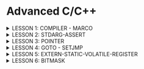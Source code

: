 # Advanced C/C++
<details><summary>LESSON 1: COMPILER - MARCO</summary>
    <p>
        

Visual Code (VS Code) gồm có 2 phần là Compiler (dùng để biên dịch chương trình) và Text Editor (dùng để soạn thảo code). Compiler của VS Code dựa trên gcc và g++. Sau đây ta sẽ tìm hiểu về Compiler.

## 1. Compiler

Compiler (trình biên dịch) là một chương trình chuyển đổi mã nguồn (source code) viết bằng ngôn ngữ lập trình cao cấp (như C, Java, Python) thành mã máy (mã nhị phân 0 1) mà máy tính có thể hiểu và thực thi.

Quá trình biên dịch gồm các giai đoạn như sau:

<p align="center">
  <img src="https://github.com/user-attachments/assets/2b7d9501-1db5-4add-84dc-0cb16d4ea5f9" alt="Compiler Macro" width="600">
</p>
Hình trên mô tả đầu vào, đầu ra các file và các câu lệnh trong VS Code để chạy chương trình

**Preprocessor (Tiền xử lý)**: Thực hiện 3 công việc, gồm:
- Copy nội dung các file header vào file main.c
- Xóa bỏ các chú thích của chương trình
- Thay thế toàn bộ macro #define

```bash
gcc -E main.c -o main.i
```

 **Compiler**: Chuyển từ ngôn ngữ bậc cao sang ngôn ngữ bậc thấp Assembly.

```bash
gcc -S main.i -o main.s
```
 **Assembler**: Chuyển từ Assembly sang mã máy (0, 1).

```bash
gcc -c main.s -o main.o
```
 **Linker**: Liên kết các file object.o lại thành một chương trình thực thi duy nhất (Sử dụng khi cần liên kết nhiều file .c)

```bash
gcc main.o test.o -o main
./main
```

## 2. Macro
### Chỉ thị tiền xử lý

Chỉ thị tiền xử lý là các lệnh được sử dụng để chỉ dẫn cho trình biên dịch thực hiện các thao tác trước khi biên dịch mã nguồn. Các chỉ thị này thường bắt đầu bằng dấu # (#include, #define, #undef, #if, #elif, #else, #ifdef, #ifndef, #endif) và không yêu cầu dấu chấm phẩy kết thúc.

 **#include**: Chèn nội dung của file được include vào file .i trong quá trình Preprocessor. Trong đó:
 - Nếu tên file header nằm trong dấu <>: Compiler sẽ tìm file header này trong thư mục cài đặt VS Code
 - Nếu tên file header nằm trong dấu "": Compiler sẽ tìm file header này trong thư mục chứa project hiện tại

```c
#include <stdio.h>
#include "test1.h"
```

 **#define**: Được sử dụng để định nghĩa các hằng số hoặc các đoạn mã thay thế, không có kiểu dữ liệu. Lưu ý, khi muốn define một đoạn mã có nhiều dòng, ta thêm `\` cuối mỗi dòng để liên kết các dòng với nhau

```c
#include <stdio.h>
#define XY 100
#define SUM(a, b) a + b
#define MUL(a, b) 				\
int mul = a*b;					\
printf("Giá trị %d * %d = %d\n", a, b, mul)

int main(){
	int a = 10;
	int b = 5;
	printf("XY = %d\n", XY);
	int tong = SUM(a, b);
	printf("Tong %d + %d = %d\n", a, b, tong);
	MUL(a, b);
}
```

 **#undef**: Để hủy định nghĩa một `#define` đã được định nghĩa trước đó.

```c
#include <stdio.h>
#define XY 100

int main() {
	printf("XY = %d\n", XY);
    
	// undefine XY
	#undef XY
    
	// Định nghĩa lại XY với giá trị khác
	#define XY 10
    
	printf("Giá trị mới của XY = %d\n", XY);
	return 0;
}
```

 -**#if, #elif, #else, #endif**: Kiểm tra và biên dịch mã dựa trên các điều kiện nhất định.

```c
#include <stdio.h>

#define DEBUG 1

int main() {
	#if DEBUG
        printf("Chế độ debug đang bật.\n");
    	#elif !DEBUG
        printf("Chế độ debug đang tắt.\n");
    	#else
        printf("Không xác định chế độ debug.\n");
    	#endif

   	return 0;
}
```

-**#ifdef, #ifndef, #endif**: Là các chỉ thị tiền xử lý được sử dụng để kiểm tra xem một macro đã được định nghĩa hay chưa.

+ `#ifdef` kiểm tra xem một macro có được định nghĩa hay không. Nếu macro đã được định nghĩa, điều kiện đúng.

+ `#ifndef` kiểm tra xem một macro chưa được định nghĩa. Nếu macro chưa được định nghĩa, điều kiện đúng.

```c
#include <stdio.h>

#define DEBUG

int main() {
    	//Đúng nếu DEBUG đã được định nghĩa
	#ifdef DEBUG
        printf("Chế độ debug đã được bật.\n");
   	#endif

	//Đúng nếu DEBUG chưa được định nghĩa
    	#ifndef DEBUG
        printf("Chế độ debug chưa được bật.\n");
   	#endif

   	return 0;
}

```
    
## Toán tử trong macro

**Toán tử #**: Tự chuẩn hóa kiểu chuỗi cho tham số nhập vào.

**Toán tử ##**: Nối các chuỗi lại với nhau.

```c
#include <stdio.h>

#define Noi(X, Y) X##Y

#define Create_Func(func, cmd)  \
void func(){                    \
    printf(#cmd);               \
}

int main(){
	int XY = 100;
	//Nối X và Y thành XY rồi in ra giá trị XY
	printf("XY = %d\n", Noi(X, Y));
	
	//Ví dụ dùng # để chuẩn hóa chuỗi
   	Create_Func(test, hello);
 }
```

## Variadic macro

Variadic macro thường sử dụng đối với hàm có tham số truyền vào không xác định, cho phép truyền vào số lượng đối số bất kỳ. 
  
```c
#include <stdio.h>
#define COUNT_ARGS(...) (sizeof((int[]){__VA_ARGS__})/sizeof(int))
/*
 * COUNT_ARGS(1, 2, 3)
 * sizeof((int[]){1, 2, 3}) = 12 byte
 * sizeof(int) = 4
 * => n = 3 phần tử
 */

#define sum2(...)                   \
int arr[] = {__VA_ARGS__};          \
int tong = 0;                       \
int n = COUNT_ARGS(__VA_ARGS__);    \
int i = 0;                          \
while (i != n){                     \
    tong += arr[i];                 \
    i++;                            \
}                                   \
printf("Tổng là: %d", tong);        


int main()
{
     int a, b, c;
    sum2(1, 2, 1, 0, 8, 9, 6);
    return 0;

}
```

</p>
</details>













<details><summary>LESSON 2: STDARG-ASSERT</summary>
<p>
  
## 1. Thư viện STDARG

Thư viện stdarg là tương tự với Macro Variadic ở Lesson 1, nhưng được viết thành 1 thư viện, cung cấp các biến và hàm. Mục đích hỗ trợ làm việc với các hàm có số lượng input parameter không xác định. 

Một số hàm:

-**va_list**: Là một kiểu dữ liệu dành cho tập hợp các tham số không xác định. Bản chất của nó là con trỏ kiểu char được định nghĩa lại tên bằng typedef: 
```bash
typedef char* va_list
```
Thông thường ta sử dụng va_list để khai báo một biến chứa các tham số không xác định. Vd:
```bash
va_list args;
```

-**va_start(va, l)**: Dùng để bắt đầu truy xuất các tham số biến. 
va_start nhận hai đối số: Biến đã khai báo bằng va_list; Tên biến của tham số cố định cuối cùng trong danh sách tham số truyền vào.
Sau hàm này chuỗi truyền vào sẽ được tách ra gồm: Tên tham số cố định cuối được truyền vào; Danh sách tham số không xác định. Vd:
```bash
va_start(args, count);
```

-**va_arg(va, type)**: Lấy các đối số tiếp theo trong danh sách các đối số không xác định. Cast nó sang kiểu dữ liệu được chỉ định trong type. Vd:
```bash
va_arg(args, int);
```

-**va_copy(va_list dest, va_list src)**: Copy danh sách của src gắn vào dest. Vd:
```bash
va_copy(check,args);
```


-**va_end(va)**: Sau khi hoàn tất việc truy cập các đối số, cần gọi va_end để giải phóng tài nguyên được sử dụng bởi va_list. Vd:
```bash
va_end(args);
```

**Ví dụ 1: Xuất các số ra màn hình**
Cách 1: Cách làm sau đây sử dụng biến count cho biết số lượng phần tử không xác định.
Nhược điểm của cách làm này là phải biết số lượng count trước
```c
#include <stdio.h>
#include <stdarg.h>

void Output_Func(int count, ...){
    va_list args;
    /*
     * typedef char* va_list
     * args = "int count, 2, 5, 9, 10, 11"
            0xa0 'i', 0xa1 'n', ... 0xaa '2', ... 0xbf '1'
     */
    
    va_start(args, count); //"count"  "2, 5, 9, 10, 11"
    
    /*
     * Hàm va_arg(args,int)
     * args: 
     */
    for(int i=0; i<count; i++){
        printf("Giá trị thứ %d là: %d\n", i, va_arg(args, int));
    }

    va_end(args); //
}

int main(){
    Output_Func(5, 2, 5, 9, 10, 11);
}

```

**Ví dụ 2: Tính tổng**
Cách 2: Cách làm sau đây không cần biết trước số lượng tham số không xác định truyền vào.
Nhược điểm là sẽ sai nếu chuỗi có số 10.
Do mã ASCII của '\n' = 10
```c
#include <stdio.h>
#include <stdarg.h>

#define tong(...) sum(__VA_ARGS__, '\n')

void sum(int count, ...){
    va_list args;
    va_list check;
    va_start(args, count);
    va_copy(check, args);
    int result = count;
    
    while(va_arg(check, char*) != (char*)'\n'){
        result += va_arg(args, int);
    }
    printf("Kết quả là: %d", result);

    va_end(args);
    va_end(check);
}
int main(){
    tong(4, 8, 20, 0, 2, 3);
}

```
## 2. Thư viện ASSERT

Thư viện assert.h là thư viện để hỗ trợ debug chương trình.

-**Hàm assert()**: Dùng để kiểm tra điều kiện. Nếu điều kiện đúng (true) thì chương trình tiếp tục. Nếu điều kiện sai (false) thì dừng và báo lỗi. 

**Ví dụ báo lỗi chia cho 0:**

```c
#include <stdio.h>
#include <assert.h>
double divide (int a, int b){
    assert(b != 0 && "b phải khác 0");
    return (double)a/b;
}

int main(){
    printf("a/b = %f", divide(6,0));
    return 0;
}
```

**Báo lỗi:** Do truyền vào b = 0, không thoả điều kiện b != 0 => Báo lỗi assert "b phải khác 0".

```bash
Assertion failed: b != 0 && "b phải khác 0", file ASSERT_Ex0.c, line 4
```
</p>
</details>





















<details><summary>LESSON 3: POINTER</summary>
<p>
  
## 1. Định nghĩa con trỏ (pointer)

Con trỏ là một biến chứa địa chỉ của một đối tượng khác (đối tượng ở đây có thể là: biến, hàm, mảng, …).
Đối với 1 biến, máy tính sẽ hiểu 2 nội dung: Địa chỉ của biến (nằm trong vùng RAM, cấp phát cho biến), giá trị của biến tại địa chỉ đã cấp phát.
Đối với con trỏ, cũng có 2 nội dung: Địa chỉ của con trỏ (cũng nằm trong vùng RAM), giá trị của con trỏ (là địa chỉ của biến mà con trỏ đang trỏ đến)
Vd:   
<img src="https://github.com/user-attachments/assets/298b43a9-db68-45f8-a208-ecba2ec79c4b" alt="Compiler Macro" width="550">

**Kích thước của con trỏ:** Kích thước con trỏ trong lập trình thường được hiểu là kích thước bộ nhớ mà con trỏ chiếm dụng để lưu trữ địa chỉ của một biến hoặc đối tượng trong bộ nhớ. Kích thước này phụ thuộc vào hệ điều hành và kiến trúc của máy tính, cụ thể là số bit của bộ vi xử lý.
 
 - Ví dụ:
 - Trên hệ thống 32-bit, kích thước của con trỏ thường là 4 byte (32 bit).
 - Trên hệ thống 64-bit, kích thước của con trỏ thường là 8 byte (64 bit).
 - Lý do con trỏ có kích thước như vậy là vì con trỏ chỉ chứa một địa chỉ bộ nhớ, và địa chỉ này phải có độ dài phù hợp để chỉ đến một ô nhớ trong bộ nhớ của máy tính.

## 2. Các loại con trỏ
**Void pointer:** Là con trỏ mà có thể trỏ đến bất kỳ địa chỉ nào, mà không cần biết kiểu dữ liệu của giá trị tại địa chỉ đó
```bash
void *ptr_void;
```
Khi in ra giá trị mà void pointer trỏ đến, ta phải ép kiểu con trỏ void pointer trùng với kiểu dữ liệu sẽ đọc 
```bash
*(int*)ptr
```
Ví dụ:
```c
#include <stdio.h>

int main(){
    void *ptr;
    int a = 5;
    ptr = &a;
    printf("Địa chỉ = %p. Giá trị = %d\n", ptr, *(int*)ptr);
    //Địa chỉ dùng %p để hiển thị
    //(int*)ptr: ép kiểu cho con trỏ, để con trỏ biết nó đang trỏ đến số nguyên => sẽ đọc 4 byte giá trị
    //*(int*)ptr: lấy 4 byte tại địa chỉ ptr đang trỏ đến

    double b = 3.14;
    ptr = &b;
    printf("Địa chỉ = %p. Giá trị = %f\n", ptr, *(double*)ptr);
    printf("Địa chỉ = %p. Giá trị = %0.2f\n", ptr, *(double*)ptr);

    char c = 'c';
    ptr = &c;
    printf("Địa chỉ = %p. Giá trị = %c\n", ptr, *(char*)ptr);

    char arr[] = "hello";
    ptr = arr; //không cần & 
    printf("Địa chỉ = %p. Giá trị = %c\n", ptr, *(char*)ptr);           //ký tự đầu của "hello"
    printf("Địa chỉ = %p. Giá trị = %c\n", ptr, *(char*)(ptr + 1));     //ký tự thứ 2 của "hello" = e
    printf("Địa chỉ = %p. Giá trị = %c\n", ptr, *(char*)(ptr + 1) + 1); //ký tự e + 1
    for(int i = 0; i<5; i++){
        printf("Địa chỉ = %p. Giá trị = %c\n", ptr, *(char*)(ptr + i));
    }

    //Mảng con trỏ void
    printf("\nMảng con trỏ void:\n");
    void *ptr1[] = {&a, &b, &c, arr};
    printf("Giá trị ptr1[0] = %d\n", *(int*)ptr1[0]);
    printf("Giá trị ptr1[1] = %f\n", *(double*)ptr1[1]);
    printf("Giá trị ptr1[2] = %c\n", *(char*)ptr1[2]);
    printf("Giá trị ptr1[3] = %c\n", *(char*)ptr1[3]);
    printf("Giá trị ptr1[3] = %c\n", *(char*)(ptr1[3]+1));


    printf("\nvoid pointer của của int\n");
    int num[] = {322, 5, 9};   //322 = 0b0001 0100 0010
    void *ptr2 = num;
    // printf("Địa chỉ = %p. Giá trị = %d\n", ptr2, *(char*)ptr2); //sai kiểu dữ liệu của pointer. KQ =66
    // printf("Địa chỉ = %p. Giá trị = %d\n", ptr2, *(char*)(ptr2 + 1)); //sai kiểu dữ liệu của pointer. KQ =1
    printf("Địa chỉ = %p. Giá trị = %d\n", ptr2, *(int*)(ptr2 + 4)); //KQ = Giá trị num[1] = 5

    return 0;
}
```
**Function pointer (con trỏ hàm):** Là con trỏ trỏ đến địa chỉ của một hàm.
Để khai báo con trỏ hàm cần xem xét 2 thứ:
Kiểu trả về của hàm, tham số truyền vào có kiểu dữ liệu là gì. Để khi khai báo con trỏ hàm phải có cùng kiểu trả về, và các tham số của nó phải có cùng kiểu dữ liệu
```bash
void (*ptr)(int, double);  
```
- Con trỏ ptr này sẽ trỏ đến một hàm có kiểu trả về là void và hàm này nhận vào hai tham số với kiểu dữ liệu lần lượt là int và double.
- Con trỏ này có thể trỏ tới bất kỳ hàm nào trong chương trình có cùng kiểu trả về và kiểu tham số tương ứng như đã định nghĩa.

```c
#include <stdio.h>

void sum(int a, int b) {printf("%d + %d = %d\n", a, b, a+b);}
void subtract(int a, int b) {printf("%d - %d = %d", a, b, a-b);}
void calculate(void (*ptr)(int, int), int a, int b){
    ptr(a, b);
}
int main(){
    //Cách 1:
    // void (*ptr)(int, int) = sum;
    // ptr (2, 3);

    // ptr = subtract;
    // ptr (5, 20);

    //Cách 2:
    // void (*ptr[])(int, int) = {&sum, &subtract};
    // ptr[0](2, 3);
    // ptr[1](5, 20);

    //Cách 3:
    calculate(sum, 2, 3);
    calculate(subtract, 5, 20);
    return 0;

}

```
**Pointer to constant (con trỏ hằng):** Là con trỏ mà một khi trỏ tới địa chỉ nào đó rồi thì nó sẽ không được phép thay đổi giá trị tại địa chỉ mà nó trỏ đến thông qua dereference (*ptr). Nhưng giá trị tại địa chỉ đó có thể thay đổi.
- Ứng dụng: Đối tượng đang được trỏ đến không bị thay đổi trong suốt quá trình chạy
```bash
int const *ptr_const; 
const int *ptr_const;
```
```c
#include <stdio.h>
int a = 5;
int b = 20;
const int *ptr = &a;
int *const ptr1 = &b;

void stringCompare(const char *str1, const char *str2){
    int *ptr2 = NULL; //trỏ đến 0x00
}
int main(){
    //pointer to constant
    //*ptr = 10; error: assignment of read-only location '*ptr'
    a = 10;
    printf("Địa chỉ = %p. Giá trị của a = %d\n", ptr, *ptr);

    ptr = &b;
    printf("Địa chỉ = %p. Giá trị của b = %d\n", ptr, *ptr);

    //constant pointer
    //ptr1 = &a; error: assignment of read-only variable 'ptr1'
    return 0;
}
```
**Constant pointer (hằng con trỏ):** Constant to pointer là một con trỏ mà trỏ đến 1 địa chỉ cố định. Sau khi con trỏ được khởi tạo, địa chỉ mà nó trỏ đến không thể thay đổi.
```bash
int *const const_ptr = &value;
```
```c
#include <stdio.h>
#include <stdlib.h>
int main() {
    int value = 5;
    int test = 15;
    int *const const_ptr = &value;
    printf("value: %d\n", *const_ptr);  

    *const_ptr = 7;
    printf("value: %d\n", *const_ptr); 
    //const_ptr = &test;  wrong
    return 0;
}
```
**Null pointer (con trỏ null):** Null Pointer là một con trỏ không trỏ đến bất kỳ đối tượng hoặc vùng nhớ cụ thể nào.
- Khi khai báo 1 con trỏ mà chưa sử dụng ngay (chưa gán cho nó địa chỉ) thì phải mặc định cho nó là NULL, để nó không trỏ tới địa chỉ khác. Hoặc là sau khi sử dụng con trỏ xong, cũng phải trỏ nó đến NULL, để tránh nó trỏ đến các địa chỉ khác trong vùng RAM
```bash
int *ptr_null = NULL;
```
```c
#include <stdio.h>

int main(){
    int *ptr = NULL;
    if (ptr == NULL)
        printf("ptr = NULL\n");
    else    
        printf("ptr khác NULL\n");
    
    int a = 5;
    ptr = &a;
    *ptr = 30;
    ptr = NULL;
    printf("a ban đầu = 5. Hiện tại a = %d\n", a);
}
```
**Pointer to pointer (con trỏ cấp 2, cấp 3):** Là một kiểu dữ liệu trong ngôn ngữ lập trình cho phép lưu trữ địa chỉ của một con trỏ. Con trỏ đến con trỏ cung cấp một cấp bậc trỏ mới, cho phép thay đổi giá trị của con trỏ gốc. Cấp bậc này có thể hữu ích trong nhiều tình huống, đặc biệt là khi làm việc với các hàm cần thay đổi giá trị của con trỏ.
- Con trỏ đến con trỏ là một kiểu dữ liệu cho phép lưu trữ địa chỉ của một con trỏ.
- Nó cung cấp một cấp bậc trỏ mới, cho phép thay đổi giá trị của con trỏ gốc.
- Cấp bậc này có thể hữu ích trong nhiều tình huống, đặc biệt là khi làm việc với các hàm cần thay đổi giá trị của con trỏ.
```bash
int **ptr;
```
```c
#include <stdio.h> 
int main() { 
int a = 10; 
int *ptr1 = &a; // Con trỏ ptr1 trỏ đến biến a 
int **ptr2 = &ptr1; // Con trỏ ptr2 trỏ đến con trỏ ptr1 
printf("Địa chỉ của a = %p. Giá trị của a = %d\n", &a, a); // In ra giá trị của a 
printf("Địa chỉ của ptr1 = %p. Giá trị của ptr1 = %d\n", &ptr1, *ptr1); // In ra giá trị ptr1 trỏ tới (giá trị của a) 
printf("Địa chỉ của ptr2 = %p. Giá trị của ptr2 = %d\n", &ptr2, **ptr2); // In ra giá trị ptr2 trỏ tới (giá trị của a qua ptr1) 
return 0; 
}
```

</p>
</details>




































<details><summary>LESSON 4: GOTO - SETJMP</summary>
<p>
  
## 1. Goto
	
Goto được gọi là một từ khoá trong ngôn ngữ lập trình C/C++, cho phép chương trình nhảy từ vị trí này đến vị trí bất kì **trong cùng một hàm**. Từ khóa goto chỉ có thể nhảy cục bộ trong hàm, ví dụ hàm main. Thực chất có các cách khác để nhảy, ví dụ như tạo ra một biến để quản lý trạng thái, nhưng khai báo biến sẽ gây tốn vùng nhớ trên RAM để cấp phát, vì vậy dùng goto là cách tối ưu hơn vì không tốn vùng nhớ.
Goto giúp việc kiểm soát luồng chạy (flow) của chương trình tốt hơn.

**Ví dụ: In từ 0 đến 4**

```c
#include <stdio.h>

int main(){
    int i = 0;
    start:
    if(i >= 5)
        goto end;
    printf("i = %d\n",i);
    i++;
    goto start;
    end:
    return 0;
}
```
**Kết quả:**

```bash
i = 0
i = 1
i = 2
i = 3
i = 4
```


Từ khóa `goto` có thể thay thế `break` hoặc các phương pháp khác khi cần thoát ra khỏi nhiều vòng lặp lồng nhau, giúp làm mã nguồn trở nên đơn giản và dễ quản lý hơn.

```c
#include <stdio.h>

int main(){
    int key = 0;
    main_menu:
    
    do{
        printf("1. Menu chinh\n");
        printf("2. ...\n");
        printf("3. ...\n");
        printf("Nhap cac tuy chon: \n");  
        scanf("%d", &key);
    }while(key != 1);

    switch(key){
        case 1:
            printf("4. ...\n");
            printf("5. Ket thucc\n");
            printf("6. Quay lai main menu\n");
            printf("Nhap cac tuy chon: ");  scanf("%d", &key);
            switch(key){
                case 4:
                case 5: goto exit_prog;
                case 6: goto main_menu;   
            }
        case 2:
        case 3:
        break;
    }
    exit_prog:
    return 0;
}
```

## 2. Setjmp.h

 - Goto chỉ có thể nhảy trong cùng 1 hàm, vậy muốn nhảy từ hàm này sang hàm khác thì ta sử dụng setjmp.h. Thư viện setjmp.h cung cấp các hàm như setjmp hoặc longjmp để nhảy từ vị trí ở hàm này sang vị trí ở hàm khác.
 -  Ứng dụng của setjmp longjmp là dùng để debug chương trình, dùng để tạo ra xử lý lỗi ngoại lệ
 -  Khác biệt so với Assert: khi dùng assert, nếu có lỗi sẽ dừng ngay lập tức ở assert. Còn setjmp sẽ hiển thị lỗi và chương trình vẫn tiếp tục thực thi
 -  Setjmp sẽ thực hiện 2 chức năng: lưu lại trạng thái hiện tại (địa chỉ của dòng đó) và trả về 1 giá trị, và lần đầu tiên gọi thì sẽ trả lại giá trị 0, từ lần thứ 2 trở đi giá trị sẽ phụ thuộc vào hàm longjmp.
 -  Chức năng của longjmp là khi gọi longjmp ra nó sẽ mặc định nhảy về vị trí của setjmp và gán con số cho hàm setjmp.
 -  Cách sử dụng:
 -  Đầu tiên, cần khai báo một biến buf, biến này có kiểu dữ liệu jmp_buf được định nghĩa trong thư viện setjmp.h
```bash
    jmp_buf buf;
```

 -  Tiếp theo, sử dụng hàm `setjmp` của thư viện `setjmp.h` để lưu trạng thái hiện tại của buf. Lần đầu tiên được gọi, setjmp sẽ trả về giá trị 0, từ lần thứ 2 trở đi giá trị sẽ phụ thuộc vào hàm longjmp.
```bash
exception = setjmp(buf);
```
 -  Tiếp theo, sử dụng hàm `longjmp` của thư viện `setjmp.h` nó sẽ mặc định nhảy về vị trí của setjmp và gán con số cho hàm setjmp.
```bash
longjmp(buf, x);
```  

**Ví dụ:**
```c
#include <stdio.h>
#include <setjmp.h>

jmp_buf buf;
int exception;

#define TRY if((exception = setjmp(buf)) == 0)
#define CATCH(x) else if(exception == x)
#define THROW(x) longjmp(buf, x)

double divide (int a, int b){
    if(a == 0 && b == 0)
        THROW(1);
    else if (b == 0)
        THROW(2);
    return (double)a/b;
}
int main(){
    TRY    
        printf("Ket qua la : %f\n", divide (3,0));
    CATCH(1)
        printf("a va b = 0\n");
    CATCH(2)
        printf("b = 0\n");
}
```

**Kết quả:**

```bash
b = 0
```

</p>
</details>























<details><summary>LESSON 5: EXTERN-STATIC-VOLATILE-REGISTER</summary>
<p>

Một số từ khoá thường đi với khai báo biến hoặc khai báo hàm gồm: extern, static, volatile, register.
## 1. Extern

Mục đích của extern là 
 - Dùng để chia sẻ tài nguyên (biến, mảng, hàm) giữa các file trong cùng một thư mục
 - Khi dùng extern chỉ được phép khai báo, không được định nghĩa nội dung cho nó. Ví dụ: `extern int a;`
 - Khi dùng extern thì phải liên kết file. Ví dụ: `gcc File1.c File2.c main.c -o main`

Khi trình biên dịch gặp biến có từ khoá extern thì nó sẽ hiểu biến hoặc hàm đó đã được định nghĩa ở một nơi khác (file khác) và có thể được sử dụng ở file hiện tại.
**Extern** thường ứng dụng trong thiết kế thư viện.
**Lưu ý:** Trong C/C++, đối với hàm void, dù không sử dụng từ khoá extern vẫn có thể gọi lại trong các file khác.

**Ví dụ:**
File1.c  
```c
#include <stdio.h>
#include "File1.h"

int a = 10;

void display1(){
    printf("This is File1.c\n");
}
```
File2.c
```c
#include <stdio.h>
#include "File2.h"

int b = 20;

void display2(){
    printf("This is File2.c\n");
}
```
main.c
```c
#include <stdio.h>
#include "File1.h"
#include "File2.h"

int main(){
    a = 1;
    printf("a = %d\n", a);

    b = 2;
    printf("b = %d\n", b);

    display1();
    display2();

    return 0;
}
```
Kết quả:
```bash
a = 1
b = 2
This is File1.c
This is File2.c
```
## 2. Static
Static gồm: static global và static local
### Static local variables
Static đi chung với biến cục bộ thì gọi là static cục bộ.  
Thay vì địa chỉ của biến bình thường nằm trong phân vùng stack, địa chỉ của biến static cục bộ sẽ nằm ở phân vùng BSS (nếu giá trị khác 0), còn nếu giá trị bằng 0 thì nằm ở phân vùng Data. Địa chỉ của biến static cục bộ sẽ tồn tại xuyên suốt chương trình.
**Ví dụ:**
```c
#include <stdio.h>

void count(){
    static int a = 5;
    printf("a = %d\n", a++); //0xa5: 5 - BSS
}

int main(){
    count();    //a = 5 -> 0xa5: 6
    count();    //a = 6 -> 0xa5: 7
    count();    //a = 7 -> 0xa5: 8

    return 0;
}
```
Với chương trình này, sẽ có sự khác biệt nếu ta khai báo biến a là `int a = 5;` và `static int a = 5;`  
1. Khi khai báo `int a = 5`: Lúc này, a là biến cục bộ của hàm `count`. Khi ta gọi hàm `count` 3 lần trong hàm `main`. Mỗi lần gọi thì biến a sẽ được khai báo lại, địa chỉ của mỗi lần khai báo có thể khác nhau. Kết quả lúc này là:
```bash
a = 5
a = 5
a = 5
```
2. Khi khi báo `static int a = 5`: a là biến cục bộ với từ khoá `static`. Lúc này, sau lần gọi đầu, biến a sẽ được cấp một địa chỉ và địa chỉ này không bị mất khi thoát khỏi hàm `count`. Kết quả lúc này sẽ là:
```bash
a = 5
a = 6
a = 7
```   
### Static global variables
**Chức năng:** Giới hạn phạm vi hoạt động của biến chỉ trong nội bộ của File hiện tại, dù các file khác muốn sử dụng lại biến này, dùng từ khoá extern thì cũng không được sử dụng lại biến này.	
**Ứng dụng:** Dùng để thiết kế các file thư viện, tránh việc sử dụng các hàm ở những file khác gây lỗi thư viện.
**Ví dụ:**
```c
#include <stdio.h>

static int a;
static void display(){
    printf("Static void\n");
}

int main(){

    return 0;
}
```
## 3. Volatile 

Khi một biến được khai báo nhưng không thay đổi trong suốt quá trình chạy, và trường hợp này xảy ra nhiều lần nhiều lần. Khi đó compiler sẽ tự động xoá biến đó, địa chỉ của biến đó sẽ bị thu hồi, gọi là tối ưu hoá.  
Ví dụ: Biến được khai báo dành cho nút nhấn, nếu nhiều lần biến không thay đổi thì nó sẽ bị tối ưu hoá, sau đó, mặc dù có nhấn nút thì nó cũng không cập nhật giá trị cho biến nút nhấn. Để khắc phục trường hợp bị tối ưu hoá, ta có thể khai báo biến đó là volatile.  
Volatile báo hiệu cho trình biên dịch rằng biến có thể thay đổi ngẫu nhiên, ngoài sự kiểm soát của chương trình.  
Ví dụ chương trình đọc một nút bấm, định nghĩa như sau:
```c
#include “stm32f4xx.h”
uint8_t *addr = (uint8_t*)0x20000000;
volatile uint8_t var = 0;
int main() {
while(1) {
	var = *addr;
	if (var != 0){
		break;
	}
    }
};
```
Ở đây nếu không có volatile, thì sau nhiều lần lặp, biến var sẽ bị tối ưu hoá, lúc này dù có thay đổi giá trị của biến var, giá trị biến var sẽ luôn bằng 0, lặp vô tận.
## 4. Register
Khi khai báo biến, biến sẽ được cấp phát địa chỉ nằm trong vùng RAM. Nếu ta thực hiện phép toán trên biến đó thì để trả về kết quả của phép tính sẽ phải qua một số quá trình.
<p align="center">
  <img src="https://github.com/user-attachments/assets/5368d917-f23f-4c36-aef6-fd29215ae5e9" alt="LESSON 5" width="579">
</p>

 -  Từ vùng nhớ RAM sẽ đẩy vào Register để lưu trữ trong thanh ghi R1, R2, R3…
 -  Từ Register sẽ được đẩy vào ALU để thực hiện phép toán số học
 -  Sau khi tính toán xong, kết quả sẽ trả về lại Register rồi mới trả về lại RAM
 Quá trình thực hiện một phép tính phải qua nhiều bước, để tối ưu hoá việc này thì C/C++ cung cấp từ khoá Register.  
 Một biến được khai báo bằng từ khoá Register sẽ được lưu trữ trực tiếp trong thanh ghi. Nhưng biến này sẽ không có địa chỉ trong RAM.

**Ứng dụng:** Khai báo cho các biến đặt nặng vấn đề tính toán số học.  
**Lưu ý:** Từ khoá register chỉ được khai báo biến cục bộ, không được khai báo biến toàn cục.
 - Một là do biến register không có địa chỉ, làm giảm tính linh hoạt của biến. Biến toàn cục sẽ sử dụng ở nhiều vị trí khác nhau, khai báo bằng register sẽ không có địa chỉ, như vậy sẽ không thể truy cập được tới nó.
 - Hai là do số lượng hạn chế của thanh ghi, tuỳ loại máy tính và dòng vi điều khiển sẽ có số lượng thanh ghi khác nhau, ví dụ từ R0 đến R31. Khi khai báo register toàn cục, nó sẽ dành hẳn 1 thanh ghi cho register.
 
Tuy nhiên, việc sử dụng register chỉ là một đề xuất cho trình biên dịch và không đảm bảo rằng biến sẽ được lưu trữ trong thanh ghi. Trong thực tế, trình biên dịch có thể quyết định không tuân thủ lời đề xuất này.

</p>
</details>





































<details><summary>LESSON 6: BITMASK</summary>
<p>

## 1. Khái niệm
Bitmask là một kỹ thuật sử dụng các bit để lưu trữ và thao tác với các cờ (flags) hoặc trạng thái. Có thể sử dụng bitmask để đặt, xóa và kiểm tra trạng thái của các bit cụ thể trong một từ (word).
Bitmask thường được sử dụng để tối ưu hóa bộ nhớ, thực hiện các phép toán logic trên một cụm bit, và quản lý các trạng thái, quyền truy cập, hoặc các thuộc tính khác của một đối tượng.
## 2. Ứng dụng bitmask 
Người ta dựa vào thuộc tính của các cổng logic NOT, AND, OR, XOR để vận dụng vào bitmask. Ví dụ:
 - Cổng NOT: ~a. Đảo bit
<img src="https://github.com/user-attachments/assets/ca3e9c64-c46b-4e11-bb25-defbb3116081" alt="Compiler Macro" width="350">

 - Cổng AND: a & b. Kết quả chỉ bằng 1 khi cả a và b cùng bằng 1.
<img src="https://github.com/user-attachments/assets/31c49323-3d6e-425b-bf20-d16f46a3d289" alt="Compiler Macro" width="400">

 - Cổng OR: a | b. Kết quả chỉ bằng 0 nếu a và b cùng bằng 0.
<img src="https://github.com/user-attachments/assets/eda6f8a9-9e1c-4894-8b9a-b65171e9be51" alt="Compiler Macro" width="400">

 - Cổng XOR: a ^ b. Có thể sử dụng để toggle bit, khi a XOR với 1 thì kết quả sẽ là ~a.
<img src="https://github.com/user-attachments/assets/915745ac-45fa-462c-91ae-2a9eac9147b3" alt="Compiler Macro" width="400">

 - Shift left bitwise: Dùng để dịch trái, và các bit ngoài cùng bên phải (sau khi dịch) sẽ được đặt giá trị 0.
   Vd:
```bash
   0b10010111 << 3 = 0b10111000
```
 - Shift right bitwise: Dùng để dịch phải, và các bit ngoài cùng bên trái (sau khi dịch) sẽ là 0 hoặc 1 tuỳ theo bit dấu MSB.
   Vd:
```bash
   0b10010111 >> 3 = 0b11110010
```
 - Ví dụ: 
```c
//Sử dụng shift left bitwise
#include <stdio.h>
#include <stdint.h>
                       //                         0      1
#define GENDER    1 << 0  //bit 0: giới tính     nữ     nam   0b0000 0001
#define SHIRT     1 << 1  //bit 1: áo thun      không   có    0b0000 0010
#define HAT       1 << 2  //bit 2: nón          không   có    0b0000 0100
#define SHOES     1 << 3  //bit 3: giày         không   có    0b0000 1000
#define FEATURE1  1 << 4  //bit 4: tính năng 1  không   có    0b0001 0000
#define FEATURE2  1 << 5  //bit 5: tính năng 2  không   có    0b0010 0000
#define FEATURE3  1 << 6  //bit 6: tính năng 3  không   có    0b0100 0000
#define FEATURE4  1 << 7  //bit 7: tính năng 4  không   có    0b1000 0000
```
Dùng OR trong bitmask:
```c
void enableFeature(uint8_t *options, uint8_t feature){
    *options |= feature;
}
// options   = 0bxxxx xxxx
// feature   = 0b0000 0010
// OR        = 0bxxxx xx1x
// feature   = 0b0000 1000
// OR        = 0bxxxx 1x1x
```

Dùng AND và NOT trong bitmask:
```c
void disableFeature(uint8_t *options, uint8_t feature){
    *options &= ~feature;
}
// options   = 0bxxxx xxxx
// ~ feature = 0b1111 1110
// AND       = 0bxxxx xxx0
// ~ feature = 0b1111 0111
// AND       = 0bxxxx 0xx0
```

```c
uint8_t isFeatureEnable(uint8_t options, uint8_t feature){
    return((options & feature) != 0); 
    //true:  feature ON
    //false: feature OFF
}

void listSelectedFeatures(uint8_t options){
    printf("Selected Features: \n");

    const char *featuresName[] = {
        "Gender",
        "Shirt",
        "Hat",
        "Shoes",
        "Feature 1",
        "Feature 2",
        "Feature 3",
        "Feature 4"
    };
    
    for (int i = 0; i < 8; i++){
        if((options >> i) & 1){
            printf("%s\n", featuresName[i]);
        }
    }
}

int main(){
    uint8_t options = 0;
    enableFeature(&options, GENDER | HAT | SHOES);
    if(isFeatureEnable(options, GENDER)) 
        printf("GENDER được chọn\n");
    else
        printf("GENDER không được chọn\n");

    if(isFeatureEnable(options, HAT))  
        printf("HAT được chọn\n");
    else                            
        printf("HAT không được chọn\n");
    disableFeature(&options, HAT);
    listSelectedFeatures(options);
    return 0;
}
```

 - Kết quả:
```bash
GENDER được chọn
HAT được chọn
Selected Features: 
Gender
Shoes
```


## 3. Bit field

Bit fields là kỹ thuật chỉ có trong struct, chỉ định các thành viên trong struct chiếm số lượng bit cụ thể, qua đó biểu thị trạng thái cờ on/off (Thay vì sử dụng toàn bộ các bit trong kiểu dữ liệu được khai báo thì chỉ sử dụng một số bit nhất định). Nhờ vậy, bit fields có tác dụng tối ưu bộ nhớ.

**Ví dụ**:

```c
#include <stdio.h>
#include <stdint.h>

#define COLOR_RED 0
#define COLOR_BLACK 1
#define COLOR_WHITE 2
#define COLOR_BLUE 3
#define POWER_100HP 0
#define POWER_150HP 1
#define POWER_200HP 2
#define ENGINE_1_5L 0
#define ENGINE_2_0L 1
#define SUN_ROOF_MASK 1 << 0
#define PREMIUM_AUDIO_MASK 1 << 1
#define SPORTS_PACKAGE_MASK 1 << 2

typedef uint8_t CarColor;
typedef uint8_t CarPower;
typedef uint8_t CarEngine;

//Các bit của additionalOptions sẽ nằm ở bit 210
typedef struct{
    uint8_t additionalOptions : 3;
    CarColor color : 2;
    CarPower power : 2;
    CarEngine engine : 1;
}CarOptions;

void configureCar(CarOptions *car, CarColor color, CarEngine engine, CarPower power, uint8_t options){
    car->color = color;
    car->engine = engine;
    car->power = power;
    car->additionalOptions = options;
} 

void setOptions(CarOptions *car, uint8_t options){
    car->additionalOptions |= options;
}

void unsetOptions(CarOptions *car, uint8_t options){
    car->additionalOptions &= ~ options;
}

void displayCarOptions(CarOptions car){
    const char *colors[] = {"Red", "Black", "White", "Blue"};
    const char *powers[] = {"100Hp", "150Hp", "200Hp"};
    const char *engines[] = {"1.5L", "2.0L"};

    printf("\nCar Options:\n");
    printf("Color: %s\n", colors[car.color]);
    printf("Power: %s\n", powers[car.power]);
    printf("Engine: %s\n", engines[car.engine]);
    printf("Sunroof: %s\n", (car.additionalOptions & SUN_ROOF_MASK) ? "Yes" : "No");
    printf("Premium Audio: %s\n", (car.additionalOptions & PREMIUM_AUDIO_MASK) ? "Yes" : "No");
    printf("Sports Package: %s\n", (car.additionalOptions & SPORTS_PACKAGE_MASK) ? "Yes" : "No");
}

int main(){
    CarOptions myCar;
    configureCar(&myCar, COLOR_BLACK, ENGINE_1_5L, POWER_150HP, SUN_ROOF_MASK | PREMIUM_AUDIO_MASK);
    displayCarOptions(myCar);

    setOptions(&myCar, SPORTS_PACKAGE_MASK);
    displayCarOptions(myCar);

    unsetOptions(&myCar, SUN_ROOF_MASK);
    displayCarOptions(myCar);
}

```
</p>
</details>





















